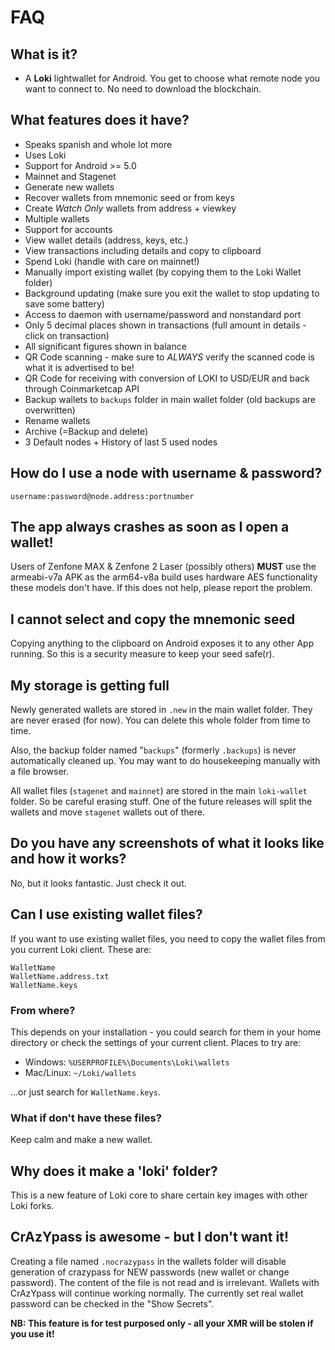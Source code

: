 # FAQ

## What is it?
- A **Loki** lightwallet for Android. You get to choose what remote node you want to connect to. No need to download the blockchain.

## What features does it have?

- Speaks spanish and whole lot more
- Uses Loki
- Support for Android >= 5.0
- Mainnet and Stagenet
- Generate new wallets
- Recover wallets from mnemonic seed or from keys
- Create *Watch Only* wallets from address + viewkey
- Multiple wallets
- Support for accounts
- View wallet details (address, keys, etc.)
- View transactions including details and copy to clipboard
- Spend Loki (handle with care on mainnet!)
- Manually import existing wallet (by copying them to the Loki Wallet folder)
- Background updating (make sure you exit the wallet to stop updating to save some battery)
- Access to daemon with username/password and nonstandard port
- Only 5 decimal places shown in transactions (full amount in details - click on transaction)
- All significant figures shown in balance
- QR Code scanning - make sure to *ALWAYS* verify the scanned code is what it is advertised to be!
- QR Code for receiving with conversion of LOKI to USD/EUR and back through Coinmarketcap API
- Backup wallets to `backups` folder in main wallet folder (old backups are overwritten)
- Rename wallets
- Archive (=Backup and delete)
- 3 Default nodes + History of last 5 used nodes

## How do I use a node with username & password?
```username:password@node.address:portnumber```

## The app always crashes as soon as I open a wallet!
Users of Zenfone MAX & Zenfone 2 Laser (possibly others) **MUST** use the armeabi-v7a APK as the arm64-v8a build uses hardware AES
functionality these models don't have. If this does not help, please report the problem.

## I cannot select and copy the mnemonic seed
Copying anything to the clipboard on Android exposes it to any other App running. So this
is a security measure to keep your seed safe(r). 

## My storage is getting full
Newly generated wallets are stored in `.new` in the main wallet folder.
They are never erased (for now). You can delete this whole folder from time to time.

Also, the backup folder named "`backups`" (formerly `.backups`) is never automatically cleaned up.
You may want to do housekeeping manually with a file browser.

All wallet files (`stagenet` and `mainnet`) are stored in the main `loki-wallet` folder.
So be careful erasing stuff. One of the future releases will split the wallets and move `stagenet`
 wallets out of there.

## Do you have any screenshots of what it looks like and how it works?
No, but it looks fantastic. Just check it out.

## Can I use existing wallet files?

If you want to use existing wallet files, you need to copy the wallet files from you current Loki client. These are:
```
WalletName
WalletName.address.txt
WalletName.keys
```

### From where?

This depends on your installation - you could search for them in your home directory or check the settings of your current client. Places to try are:

- Windows: `%USERPROFILE%\Documents\Loki\wallets`
- Mac/Linux: `~/Loki/wallets`

...or just search for `WalletName.keys`.

### What if don't have these files?

Keep calm and make a new wallet.

## Why does it make a 'loki' folder?
This is a new feature of Loki core to share certain key images with other Loki forks.

## CrAzYpass is awesome - but I don't want it!
Creating a file named `.nocrazypass` in the wallets folder will disable generation of crazypass for NEW passwords (new wallet or change password).
The content of the file is not read and is irrelevant.
Wallets with CrAzYpass will continue working normally. The currently set real wallet password can be checked in the "Show Secrets".

**NB: This feature is for test purposed only - all your XMR will be stolen if you use it!**
